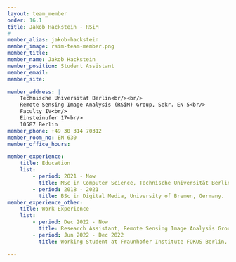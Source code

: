 ```yaml
---
layout: team_member
order: 16.1
title: Jakob Hackstein - RSiM
#
member_alias: jakob-hackstein
member_image: rsim-team-member.png
member_title:
member_name: Jakob Hackstein
member_position: Student Assistant
member_email:
member_site:

member_address: |
    Technische Universität Berlin<br/><br/>
    Remote Sensing Image Analysis (RSiM) Group, Sekr. EN 5<br/>
    Faculty IV<br/>
    Einsteinufer 17<br/>
    10587 Berlin
member_phone: +49 30 314 70312
member_room_no: EN 630
member_office_hours:

member_experience:
    title: Education
    list:
        - period: 2021 - Now
          title: MSc in Computer Science, Technische Universität Berlin, Germany.
        - period: 2018 - 2021
          title: BSc in Digital Media, University of Bremen, Germany.
member_experience_other:
    title: Work Experience
    list:
        - period: Dec 2022 - Now
          title: Research Assistant, Remote Sensing Image Analysis Group at TU Berlin, Germany.
        - period: Jun 2022 - Dec 2022
          title: Working Student at Fraunhofer Institute FOKUS Berlin, Germany.

---
```

